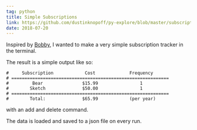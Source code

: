 ```yaml
---
tag: python
title: Simple Subscriptions
link: https://github.com/dustinknopoff/py-explore/blob/master/subscriptions.py
date: 2018-07-20
---
```


Inspired by [Bobby](http://www.bobbyapp.co), I wanted to make a very simple subscription tracker in the terminal.

The result is a simple output like so:

```
#     Subscription            Cost             Frequency
# ============================================================
#         Bear               $15.99                1
#        Sketch              $50.00                1
# ============================================================
#        Total:              $65.99            (per year)
```

with an add and delete command.

The data is loaded and saved to a json file on every run.
